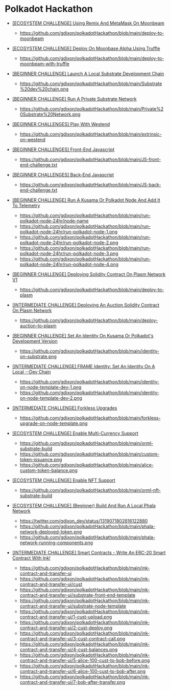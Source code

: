# Polkadot Hackathon

- [[ECOSYSTEM CHALLENGE] Using Remix And MetaMask On Moonbeam](https://gitcoin.co/issue/PureStake/gitcoin-hello-world-by-moonbeam/3/100023962) 
  - https://github.com/gdixon/polkadotHackathon/blob/main/deploy-to-moonbeam
  
- [[ECOSYSTEM CHALLENGE] Deploy On Moonbase Alpha Using Truffle](https://gitcoin.co/issue/PureStake/gitcoin-hello-world-by-moonbeam/1/100023953) 
  - https://github.com/gdixon/polkadotHackathon/blob/main/deploy-to-moonbeam-with-truffle
  
- [[BEGINNER CHALLENGE] Launch A Local Substrate Development Chain](https://gitcoin.co/issue/Polkadot-Network/hello-world-by-polkadot/17/100023943) 
  - https://github.com/gdixon/polkadotHackathon/blob/main/Substrate%20dev%20chain.png

- [[BEGINNER CHALLENGE] Run A Private Substrate Network](https://gitcoin.co/issue/Polkadot-Network/hello-world-by-polkadot/16/100023942) 
  - https://github.com/gdixon/polkadotHackathon/blob/main/Private%20Substrate%20Network.png

- [[BEGINNER CHALLENGES] Play With Westend](https://gitcoin.co/issue/Polkadot-Network/hello-world-by-polkadot/15/100023941) 
  - https://github.com/gdixon/polkadotHackathon/blob/main/extrinsic-on-westend

- [[BEGINNER CHALLENGES] Front-End Javascript](https://gitcoin.co/issue/Polkadot-Network/hello-world-by-polkadot/14/100023940) 
  - https://github.com/gdixon/polkadotHackathon/blob/main/JS-front-end-challenge.txt

- [[BEGINNER CHALLENGES] Back-End Javascript](https://gitcoin.co/issue/Polkadot-Network/hello-world-by-polkadot/13/100023939) 
  - https://github.com/gdixon/polkadotHackathon/blob/main/JS-back-end-challenge.txt

- [[BEGINNER CHALLENGE] Run A Kusama Or Polkadot Node And Add It To Telemetry](https://gitcoin.co/issue/Polkadot-Network/hello-world-by-polkadot/12/100023938) 
  - https://github.com/gdixon/polkadotHackathon/blob/main/run-polkadot-node-24hr/node-name
  - https://github.com/gdixon/polkadotHackathon/blob/main/run-polkadot-node-24hr/run-polkadot-node-1.png
  - https://github.com/gdixon/polkadotHackathon/blob/main/run-polkadot-node-24hr/run-polkadot-node-2.png
  - https://github.com/gdixon/polkadotHackathon/blob/main/run-polkadot-node-24hr/run-polkadot-node-3.png
  - https://github.com/gdixon/polkadotHackathon/blob/main/run-polkadot-node-24hr/run-polkadot-node-4.png

- [[BEGINNER CHALLENGE] Deploying Solidity Contract On Plasm Network V1](https://gitcoin.co/issue/staketechnologies/hello-world-by-polkadot/6/100023960) 
  -  https://github.com/gdixon/polkadotHackathon/blob/main/deploy-to-plasm

- [[INTERMEDIATE CHALLENGE] Deploying An Auction Solidity Contract On Plasm Network](https://gitcoin.co/issue/staketechnologies/hello-world-by-polkadot/5/100023959)
  - https://github.com/gdixon/polkadotHackathon/blob/main/deploy-auction-to-plasm

- [[BEGINNER CHALLENGE] Set An Identity On Kusama Or Polkadot's Development Version](https://gitcoin.co/issue/Polkadot-Network/hello-world-by-polkadot/11/100023937)
  - https://github.com/gdixon/polkadotHackathon/blob/main/identity-on-substrate.png

- [[INTERMEDIATE CHALLENGE] FRAME Identity: Set An Identity On A Local --Dev Chain](https://gitcoin.co/issue/Polkadot-Network/hello-world-by-polkadot/10/100023936)
  - https://github.com/gdixon/polkadotHackathon/blob/main/identity-on-node-template-dev-1.png
  - https://github.com/gdixon/polkadotHackathon/blob/main/identity-on-node-template-dev-2.png

- [[INTERMEDIATE CHALLENGE] Forkless Upgrades](https://gitcoin.co/issue/Polkadot-Network/hello-world-by-polkadot/6/100023932)
  - https://github.com/gdixon/polkadotHackathon/blob/main/forkless-upgrade-on-node-template.png

- [[ECOSYSTEM CHALLENGE] Enable Multi-Currency Support](https://gitcoin.co/issue/AcalaNetwork/polakdot-hello-world-acala/2/100023952)
  - https://github.com/gdixon/polkadotHackathon/blob/main/orml-substrate-build
  - https://github.com/gdixon/polkadotHackathon/blob/main/custom-token-issuance.png
  - https://github.com/gdixon/polkadotHackathon/blob/main/alice-custom-token-balance.png

- [[ECOSYSTEM CHALLENGE] Enable NFT Support](https://gitcoin.co/issue/AcalaNetwork/polakdot-hello-world-acala/1/100023951)
  - https://github.com/gdixon/polkadotHackathon/blob/main/orml-nft-substrate-build

- [[ECOSYSTEM CHALLENGE] (Beginner) Build And Run A Local Phala Network](https://gitcoin.co/issue/Phala-Network/hello-world-by-polkadot/1/100023945)
  - https://twitter.com/gdixon_dev/status/1319071802816122880
  - https://github.com/gdixon/polkadotHackathon/blob/main/phala-network-deployed-token.png
  - https://github.com/gdixon/polkadotHackathon/blob/main/phala-network-running-components.png

- [[INTERMEDIATE CHALLENGE] Smart Contracts - Write An ERC-20 Smart Contract With Ink!](https://gitcoin.co/issue/Polkadot-Network/hello-world-by-polkadot/9/100023935)
  - https://github.com/gdixon/polkadotHackathon/blob/main/ink-contract-and-transfer-ui  
  - https://github.com/gdixon/polkadotHackathon/blob/main/ink-contract-and-transfer-ui/cust
  - https://github.com/gdixon/polkadotHackathon/blob/main/ink-contract-and-transfer-ui/substrate-front-end-template
  - https://github.com/gdixon/polkadotHackathon/blob/main/ink-contract-and-transfer-ui/substrate-node-template
  - https://github.com/gdixon/polkadotHackathon/blob/main/ink-contract-and-transfer-ui/1-cust-upload.png
  - https://github.com/gdixon/polkadotHackathon/blob/main/ink-contract-and-transfer-ui/2-cust-deploy.png
  - https://github.com/gdixon/polkadotHackathon/blob/main/ink-contract-and-transfer-ui/3-cust-contract-call.png
  - https://github.com/gdixon/polkadotHackathon/blob/main/ink-contract-and-transfer-ui/4-cust-balances.png
  - https://github.com/gdixon/polkadotHackathon/blob/main/ink-contract-and-transfer-ui/5-alice-100-cust-to-bob-before.png
  - https://github.com/gdixon/polkadotHackathon/blob/main/ink-contract-and-transfer-ui/6-alice-100-cust-to-bob-after.png
  - https://github.com/gdixon/polkadotHackathon/blob/main/ink-contract-and-transfer-ui/7-bob-after-transfer.png
